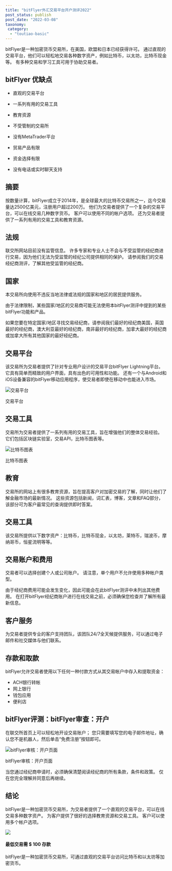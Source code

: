 ```yaml
---
title: "bitFlyer外汇交易平台开户测评2022"
post_status: publish
post_date: "2022-03-08"
taxonomy:
 category: 
  - "toutiao-basic"
---
```


bitFlyer是一种加密货币交易所，在美国，欧盟和日本已经获得许可。 通过直观的交易平台，他们可以轻松地交易各种数字资产，例如比特币，以太坊，比特币现金等。 有多种交易和学习工具可用于协助交易者。

## bitFlyer 优缺点

- 直观的交易平台
    
- 一系列有用的交易工具
    
- 教育资源
    
- 不受管制的交易所
    
- 没有MetaTrader平台
    
- 贸易产品有限
    
- 资金选择有限
    
- 没有电话或实时聊天支持
    

## 摘要

按数量计算，bitFlyer成立于2014年，是全球最大的比特币交易所之一，迄今交易量达2500亿美元，注册用户超过200万。 他们为交易者提供了一个复杂的交易平台，可以在线交易几种数字货币。 客户可以使用不同的帐户选项。 还为交易者提供了一系列有用的交易工具和教育资源。

## 法规

联交所网站目前没有监管信息。 许多专家和专业人士不会与不受监管的经纪商进行交易，因为他们无法为受监管的经纪公司提供相同的保护。 请参阅我们的交易经纪商测评，了解其他受监管的经纪商。

## 国家

本交易所向使用不违反当地法律或法规的国家和地区的居民提供服务。

由于法律限制，某些国家/地区的交易商可能无法使用本bitFlyer测评中提到的某些bitFlyer功能和产品。

如果您要在特定国家/地区寻找交易经纪商，请参阅我们最好的经纪商美国，英国最好的经纪商，澳大利亚最好的经纪商，南非最好的经纪商，加拿大最好的经纪商或加拿大所有其他国家的最好经纪商。

## 交易平台

该交易所为交易者提供了针对专业用户设计的交易平台bitFlyer Lightning平台。 它具有简单而精致的用户界面，具有出色的可用性和功能。 还有一个与Android和iOS设备兼容的bitFlyer移动应用程序，使交易者即使在移动中也能进入市场。

![交易平台](https://cdn.fendou.la/funstoutiao/2020/11/bitFlyer-Review-Trading-Platform.jpg "交易平台")

交易平台

## 交易工具

交易所为交易者提供了一系列有用的交易工具，旨在增强他们的整体交易经验。 它们包括区块链实验室，交易API，比特币图表等。

![比特币图表](https://cdn.fendou.la/funstoutiao/2020/11/bitFlyer-Review-Bitcoin-Charts.jpg "比特币图表")

比特币图表

## 教育

交易所的网站上有很多教育资源，旨在提高客户对加密交易的了解，同时让他们了解金融市场的最新情况。 这些资源包括新闻，词汇表，博客，文章和FAQ部分，该部分可为客户最常见的查询提供即时答案。

## 交易工具

该交易所提供以下数字资产：比特币，比特币现金，以太坊，莱特币，瑞波币，摩纳哥币，恒星流明等等。

## 交易账户和费用

交易者可以选择创建个人或公司账户。 请注意，单个用户不允许使用多种帐户类型。

由于经纪商费用可能会发生变化，因此可能会在此bitFlyer测评中未列出其他费用。 在打开bitFlyer经纪商账户进行在线交易之前，必须确保您检查并了解所有最新信息。

## 客户服务

为交易者提供专业的客户支持团队，该团队24/7全天候提供服务，可以通过电子邮件和社交媒体与他们联系。

## 存款和取款

bitFlyer允许交易者使用以下任何一种付款方式从其交易帐户中存入和提取资金：

- ACH银行转帐
- 网上银行
- 钱包应用
- 便利店

## bitFlyer评测：bitFlyer审查：开户

在联交所首页上可以轻松地开设交易账户； 您只需要填写您的电子邮件地址，确认您不是机器人，然后单击“免费注册”按钮即可。

![bitFlyer审核：开户页面](https://cdn.fendou.la/funstoutiao/2020/11/bitFlyer-Review-Account-Opening-Page.jpg "bitFlyer审核：开户页面")

bitFlyer审核：开户页面

当您通过经纪商申请时，必须确保清楚阅读经纪商的所有条款，条件和政策。 仅在您完全理解并同意后再继续。

## 结论

bitFlyer是一种加密货币交易所，为交易者提供了一个直观的交易平台，可以在线交易多种数字资产。 为客户提供了很好的选择教育资源和交易工具。 客户可以使用多个帐户选项。

![](https://cdn.fendou.la/funstoutiao/2020/11/bitFlyer-Logo.png)

#### 最低交易需 **$ 100** 存款

bitFlyer是一种加密货币交易所，可通过直观的交易平台访问比特币和以太坊等加密货币。
